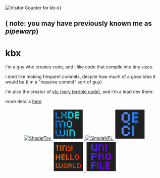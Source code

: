 ![Visitor Counter for kb-x](https://pimp-my-readme.webapp.io/pimp-my-readme/visitor-counter?page=kb-x)}
## ( note: you may have previously known me as *pipewarp*)
# kbx

i'm a guy who creates code, and i like code that compile into tiny sizes.

i dont like making frequent commits, despite how much of a good idea it would be (i'm a "massive commit" sort of guy)

i'm also the creator of [vtc (very terrible code)](https://vtc.pipewarp.co.uk), and i'm a lead dev there.

more details [here](https://pipewarp.co.uk)

<p align="center">
  <a href="https://www.shadertoy.com/user/pipewarp">
  <img src="https://raw.githubusercontent.com/kb-x/kb-x/main/brand/shadertoy.png" alt="ShaderToy" width="300" height="100"/>
  </a>
  <a href="https://github.com/kb-x/LxDemOWin">
  <img src="https://raw.githubusercontent.com/kb-x/LxDemOWin/main/brand/icon.png" alt="LxDemOWin" width="100" height="100"/>
  </a>
  <a href="https://github.com/kb-x/SimpleNFL">
  <img src="https://raw.githubusercontent.com/kb-x/SimpleNFL/master/brand/icon.png" alt="SimpleNFL" width="100" height="100"/>
  </a>
  <a href="https://github.com/kb-x/QECI">
  <img src="https://raw.githubusercontent.com/kb-x/QECI/master/brand/icon.png" alt="QECI" width="100" height="100"/>
  </a>
  <br>
  <a href="https://github.com/kb-x/tinyhelloworld-linux">
  <img src="https://raw.githubusercontent.com/kb-x/tinyhelloworld-linux/master/brand/icon.png" alt="TinyHelloWorld" width="100" height="100"/>
  </a>
  <a href="https://github.com/kb-x/uniprofile">
  <img src="https://raw.githubusercontent.com/kb-x/uniprofile/master/brand/icon.png" alt="uniprofile" width="100" height="100"/>
  </a>
</p>
